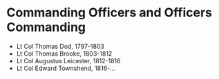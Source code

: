 # Commanding Officers and Officers Commanding

* Lt Col Thomas Dod, 1797-1803
* Lt Col Thomas Brooke, 1803-1812
* Lt Col Augustus Leicester, 1812-1816
* Lt Col Edward Townshend, 1816-...
